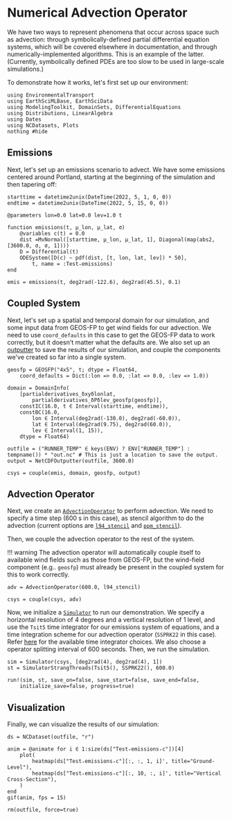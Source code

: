 # Numerical Advection Operator

We have two ways to represent phenomena that occur across space such as advection: through symbolically-defined partial differential equation systems, which will be covered elsewhere in
documentation, and through numerically-implemented algorithms.
This is an example of the latter. (Currently, symbolically defined PDEs are too slow to be
used in large-scale simulations.)

To demonstrate how it works, let's first set up our environment:

```@example adv
using EnvironmentalTransport
using EarthSciMLBase, EarthSciData
using ModelingToolkit, DomainSets, DifferentialEquations
using Distributions, LinearAlgebra
using Dates
using NCDatasets, Plots
nothing #hide
```

## Emissions

Next, let's set up an emissions scenario to advect.
We have some emissions centered around Portland, starting at the beginning of the simulation and then tapering off:

```@example adv
starttime = datetime2unix(DateTime(2022, 5, 1, 0, 0))
endtime = datetime2unix(DateTime(2022, 5, 15, 0, 0))

@parameters lon=0.0 lat=0.0 lev=1.0 t

function emissions(t, μ_lon, μ_lat, σ)
    @variables c(t) = 0.0
    dist =MvNormal([starttime, μ_lon, μ_lat, 1], Diagonal(map(abs2, [3600.0, σ, σ, 1])))
    D = Differential(t)
    ODESystem([D(c) ~ pdf(dist, [t, lon, lat, lev]) * 50],
        t, name = :Test₊emissions)
end

emis = emissions(t, deg2rad(-122.6), deg2rad(45.5), 0.1)
```

## Coupled System

Next, let's set up a spatial and temporal domain for our simulation, and
some input data from GEOS-FP to get wind fields for our advection.
We need to use `coord_defaults` in this case to get the GEOS-FP data to work correctly, but 
it doesn't matter what the defaults are.
We also set up an [outputter](https://data.earthsci.dev/stable/api/#EarthSciData.NetCDFOutputter) to save the results of our simulation, and couple the components we've created so far into a 
single system.

```@example adv
geosfp = GEOSFP("4x5", t; dtype = Float64,
    coord_defaults = Dict(:lon => 0.0, :lat => 0.0, :lev => 1.0))

domain = DomainInfo(
    [partialderivatives_δxyδlonlat,
        partialderivatives_δPδlev_geosfp(geosfp)],
    constIC(16.0, t ∈ Interval(starttime, endtime)),
    constBC(16.0,
        lon ∈ Interval(deg2rad(-130.0), deg2rad(-60.0)),
        lat ∈ Interval(deg2rad(9.75), deg2rad(60.0)),
        lev ∈ Interval(1, 15)),
    dtype = Float64)

outfile = ("RUNNER_TEMP" ∈ keys(ENV) ? ENV["RUNNER_TEMP"] : tempname()) * "out.nc" # This is just a location to save the output.
output = NetCDFOutputter(outfile, 3600.0)

csys = couple(emis, domain, geosfp, output) 
```
## Advection Operator

Next, we create an [`AdvectionOperator`](@ref) to perform advection. 
We need to specify a time step (600 s in this case), as stencil algorithm to do the advection (current options are [`l94_stencil`](@ref) and [`ppm_stencil`](@ref)).

Then, we couple the advection operator to the rest of the system.

!!! warning
    The advection operator will automatically couple itself to available wind fields such as those from GEOS-FP, but the wind-field component (e.g.. `geosfp`) must already be present
    in the coupled system for this to work correctly.

```@example adv
adv = AdvectionOperator(600.0, l94_stencil)

csys = couple(csys, adv)
```
Now, we initialize a [`Simulator`](https://base.earthsci.dev/dev/simulator/) to run our demonstration. 
We specify a horizontal resolution of 4 degrees and a vertical resolution of 1 level, and use the `Tsit5` time integrator for our emissions system of equations, and a time integration scheme for our advection operator (`SSPRK22` in this case).
Refer [here](https://docs.sciml.ai/DiffEqDocs/stable/solvers/ode_solve/) for the available time integrator choices.
We also choose a operator splitting interval of 600 seconds.
Then, we run the simulation.

```@example adv
sim = Simulator(csys, [deg2rad(4), deg2rad(4), 1])
st = SimulatorStrangThreads(Tsit5(), SSPRK22(), 600.0)

run!(sim, st, save_on=false, save_start=false, save_end=false, 
    initialize_save=false, progress=true)
```

## Visualization

Finally, we can visualize the results of our simulation:

```@example adv
ds = NCDataset(outfile, "r")

anim = @animate for i ∈ 1:size(ds["Test₊emissions₊c"])[4]
    plot(
        heatmap(ds["Test₊emissions₊c"][:, :, 1, i]', title="Ground-Level"),
        heatmap(ds["Test₊emissions₊c"][:, 10, :, i]', title="Vertical Cross-Section"),
    )
end
gif(anim, fps = 15)
```

```@setup adv
rm(outfile, force=true)
```